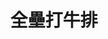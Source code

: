 ---
title: "全壘打牛排"
description: "全壘打牛排"
layout: shop
keywords:
  - 美食競賽
  - 台灣美食
  - 美食精選
datePublished: "2025-06-30"
dateModified: "2025-07-07"
city: "台南市"
district: "北區"
address: "台南市北區海安路三段533號"
phone: ""
geo: "23.010433694903504, 120.20007547175955"
google_map: "https://maps.app.goo.gl/eXKJFwKWStAqW89Q9"
footinder: "https://footinder.com.tw/%E5%8F%B0%E5%8D%97%E5%B8%82%E5%8C%97%E5%8D%80/362071/"
official: "https://www.facebook.com/homerunsteak.nightmarket/"
award:
  - name: "夜市王"
    year: "2024"
    entries:
      - nightMarket: "花園夜市"
        food_type: "牛肉"
        rank: "第一名"

---